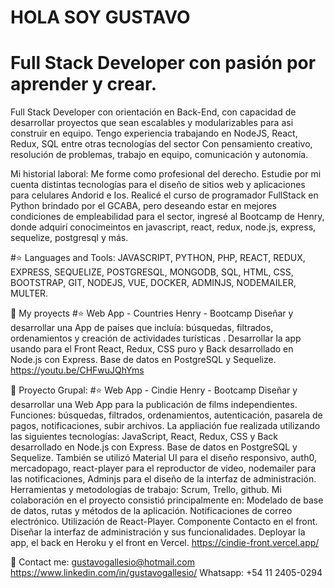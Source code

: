 # HOLA SOY GUSTAVO
# Full Stack Developer con pasión por aprender y crear.

Full Stack Developer con orientación en Back-End, con capacidad de desarrollar proyectos que sean escalables y modularizables para asi construir en equipo. Tengo experiencia trabajando en NodeJS, React, Redux, SQL entre otras tecnologías del sector Con pensamiento creativo, resolución de problemas, trabajo en equipo, comunicación y autonomía. 

Mi historial laboral:
Me forme como profesional del derecho.  Estudie por mi cuenta distintas tecnologías para el diseño de sitios web y aplicaciones para celulares Andorid e Ios.  Realicé el curso de programador FullStack en Python brindado por el GCABA, pero deseando estar en mejores condiciones de empleabilidad para el sector, ingresé al Bootcamp de Henry, donde adquirí conocimeintos en javascript, react, redux, node.js, express, sequelize, postgresql y más.  

#⭐ Languages and Tools:
JAVASCRIPT, PYTHON, PHP, REACT, REDUX, EXPRESS, SEQUELIZE, POSTGRESQL, MONGODB, SQL, HTML, CSS, BOOTSTRAP, GIT, NODEJS, VUE, DOCKER, ADMINJS, NODEMAILER, MULTER.
 
📌 My proyects
#⭐ Web App - Countries
Henry - Bootcamp
Diseñar y desarrollar una App de países que incluía: búsquedas, filtrados, ordenamientos y creación de actividades turísticas .
Desarrollar la app usando para el Front React, Redux, CSS puro y Back desarrollado en Node.js con Express. Base de datos en PostgreSQL y Sequelize.
https://youtu.be/CHFwuJQhYms

📌 Proyecto Grupal:
#⭐ Web App - Cindie
Henry - Bootcamp
Diseñar y desarrollar una Web App para la publicación de films independientes. Funciones: búsquedas, filtrados, ordenamientos, autenticación, pasarela de pagos, notificaciones, subir archivos.
La appliación fue realizada utilizando las siguientes tecnologías: JavaScript, React, Redux, CSS y Back desarrollado en Node.js con Express. Base de datos en PostgreSQL y Sequelize. También se utilizó Material UI para el diseño responsivo, auth0, mercadopago, react-player para el reproductor de video, nodemailer para las notificaciones, Adminjs para el diseño de la interfaz de administración. 
Herramientas y metodologías de trabajo: Scrum, Trello, github.
Mi colaboración en el proyecto consistió principalmente en: Modelado de base de datos, rutas y métodos de la aplicación. Notificaciones de correo electrónico. Utilización de React-Player. Componente Contacto en el front. Diseñar la interfaz de administración y sus funcionalidades. Deployar la app, el back en Heroku y el front en Vercel. https://cindie-front.vercel.app/
 
📎 Contact me:
    gustavogallesio@hotmail.com
    https://www.linkedin.com/in/gustavogallesio/
    Whatsapp: +54 11 2405-0294
  
